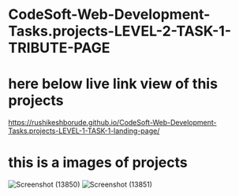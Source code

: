 # CodeSoft-Web-Development-Tasks.projects-LEVEL-2-TASK-1-TRIBUTE-PAGE


# here below live link view of this projects
[https://rushikeshborude.github.io/CodeSoft-Web-Development-Tasks.projects-LEVEL-1-TASK-1-landing-page/
](https://rushikeshborude.github.io/CodeSoft-Web-Development-Tasks.projects-LEVEL-2-TASK-1-TRIBUTE-PAGE/)


# this is a images of projects 
![Screenshot (13850)](https://github.com/RushikeshBorude/CodeSoft-Web-Development-Tasks.projects-LEVEL-2-TASK-1-TRIBUTE-PAGE/assets/86228914/56e0fc09-346f-416e-9573-843d743e3788)
![Screenshot (13851)](https://github.com/RushikeshBorude/CodeSoft-Web-Development-Tasks.projects-LEVEL-2-TASK-1-TRIBUTE-PAGE/assets/86228914/c92b0abd-b0c8-478b-a79b-a81b3c95abf7)
